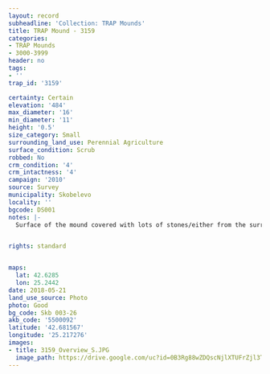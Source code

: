 ```yaml
---
layout: record
subheadline: 'Collection: TRAP Mounds'
title: TRAP Mound - 3159
categories:
- TRAP Mounds
- 3000-3999
header: no
tags:
- ''
trap_id: '3159'

certainty: Certain
elevation: '484'
max_diameter: '16'
min_diameter: '11'
height: '0.5'
size_category: Small
surrounding_land_use: Perennial Agriculture
surface_condition: Scrub
robbed: No
crm_condition: '4'
crm_intactness: '4'
campaign: '2010'
source: Survey
municipality: Skobelevo
locality: ''
bgcode: DS001
notes: |-
  Surface of the mound covered with lots of stones/either from the surrounding pasture or from the mound.


rights: standard


maps:
  lat: 42.6285
  lon: 25.2442
date: 2018-05-21
land_use_source: Photo
photo: Good
bg_code: Skb 003-26
akb_code: '5500092'
latitude: '42.681567'
longitude: '25.217276'
images:
- title: 3159_Overview_S.JPG
  image_path: https://drive.google.com/uc?id=0B3Rg88wZDQscNjlXTUFrZjl3T0U
---
```

